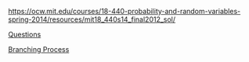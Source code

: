 https://ocw.mit.edu/courses/18-440-probability-and-random-variables-spring-2014/resources/mit18_440s14_final2012_sol/


[Questions](https://www.youtube.com/watch?v=Nw3atKtmj-4&list=PLPpO9TjJ-z39n-Yxcm5QVGwV-4_ZXAftQ&index=78)

[Branching Process](https://www.youtube.com/watch?v=TsOPFKQmuDc&list=PLRogqfr-vZMfvcLjjmXnb0wk6MPTzhph-)
